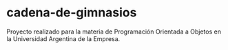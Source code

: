 # cadena-de-gimnasios
Proyecto realizado para la materia de Programación Orientada a Objetos en la Universidad Argentina de la Empresa.
